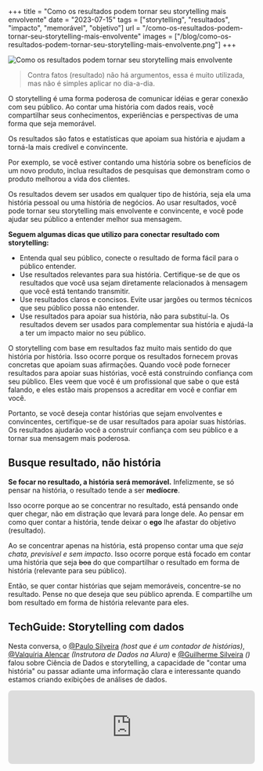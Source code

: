 +++
title = "Como os resultados podem tornar seu storytelling mais envolvente"
date = "2023-07-15"
tags = ["storytelling", "resultados", "impacto", "memorável", "objetivo"]
url = "/como-os-resultados-podem-tornar-seu-storytelling-mais-envolvente"
images = ["/blog/como-os-resultados-podem-tornar-seu-storytelling-mais-envolvente.png"]
+++

![Como os resultados podem tornar seu storytelling mais envolvente](/blog/como-os-resultados-podem-tornar-seu-storytelling-mais-envolvente.png)

> Contra fatos (resultado) não há argumentos, essa é muito utilizada, mas não é simples aplicar no dia-a-dia.

O storytelling é uma forma poderosa de comunicar idéias e gerar conexão com seu público. Ao contar uma história com dados reais, você compartilhar seus conhecimentos, experiências e perspectivas de uma forma que seja memorável.

Os resultados são fatos e estatísticas que apoiam sua história e ajudam a torná-la mais credível e convincente.

Por exemplo, se você estiver contando uma história sobre os benefícios de um novo produto, inclua resultados de pesquisas que demonstram como o produto melhorou a vida dos clientes.

Os resultados devem ser usados em qualquer tipo de história, seja ela uma história pessoal ou uma história de negócios. Ao usar resultados, você pode tornar seu storytelling mais envolvente e convincente, e você pode ajudar seu público a entender melhor sua mensagem.

**Seguem algumas dicas que utilizo para conectar resultado com storytelling:**

* Entenda qual seu público, conecte o resultado de forma fácil para o público entender.
* Use resultados relevantes para sua história. Certifique-se de que os resultados que você usa sejam diretamente relacionados à mensagem que você está tentando transmitir.
* Use resultados claros e concisos. Evite usar jargões ou termos técnicos que seu público possa não entender.
* Use resultados para apoiar sua história, não para substituí-la. Os resultados devem ser usados para complementar sua história e ajudá-la a ter um impacto maior no seu público.

O storytelling com base em resultados faz muito mais sentido do que história por história. Isso ocorre porque os resultados fornecem provas concretas que apoiam suas afirmações. Quando você pode fornecer resultados para apoiar suas histórias, você está construindo confiança com seu público. Eles veem que você é um profissional que sabe o que está falando, e eles estão mais propensos a acreditar em você e confiar em você.

Portanto, se você deseja contar histórias que sejam envolventes e convincentes, certifique-se de usar resultados para apoiar suas histórias. Os resultados ajudarão você a construir confiança com seu público e a tornar sua mensagem mais poderosa.

## Busque resultado, não história

**Se focar no resultado, a história será memorável.** Infelizmente, se só pensar na história, o resultado tende a ser **medíocre**.

Isso ocorre porque ao se concentrar no resultado, está pensando onde quer chegar, não em distração que levará para longe dele. Ao pensar em como quer contar a história, tende deixar o **ego** lhe afastar do objetivo (resultado).

Ao se concentrar apenas na história, está propenso contar uma que *seja chata, previsível e sem impacto*. Isso ocorre porque está focado em contar uma história que seja ~~boa~~ do que compartilhar o resultado em forma de história (relevante para seu público).

Então, se quer contar histórias que sejam memoráveis, concentre-se no resultado. Pense no que deseja que seu público aprenda. E compartilhe um bom resultado em forma de história relevante para eles.

## TechGuide: Storytelling com dados

Nesta conversa, o [@Paulo Silveira](https://twitter.com/paulo_caelum) *(host que é um contador de histórias)*, [@Valquíria Alencar](https://www.linkedin.com/in/valquiria-alencar/) *(Instrutora de Dados na Alura)* e [@Guilherme Silveira](https://www.linkedin.com/in/guilhermeazevedosilveira/) *()* falou sobre Ciência de Dados e storytelling, a capacidade de "contar uma história" ou passar adiante uma informação clara e interessante quando estamos criando exibições de análises de dados.

<iframe title="TechGuide: Storytelling com dados – Hipsters Ponto Tech #368" src="https://pca.st/embed/znhga6y3" style="border: 0; border-radius: 8px; width: 100%" frameborder="0"></iframe>
